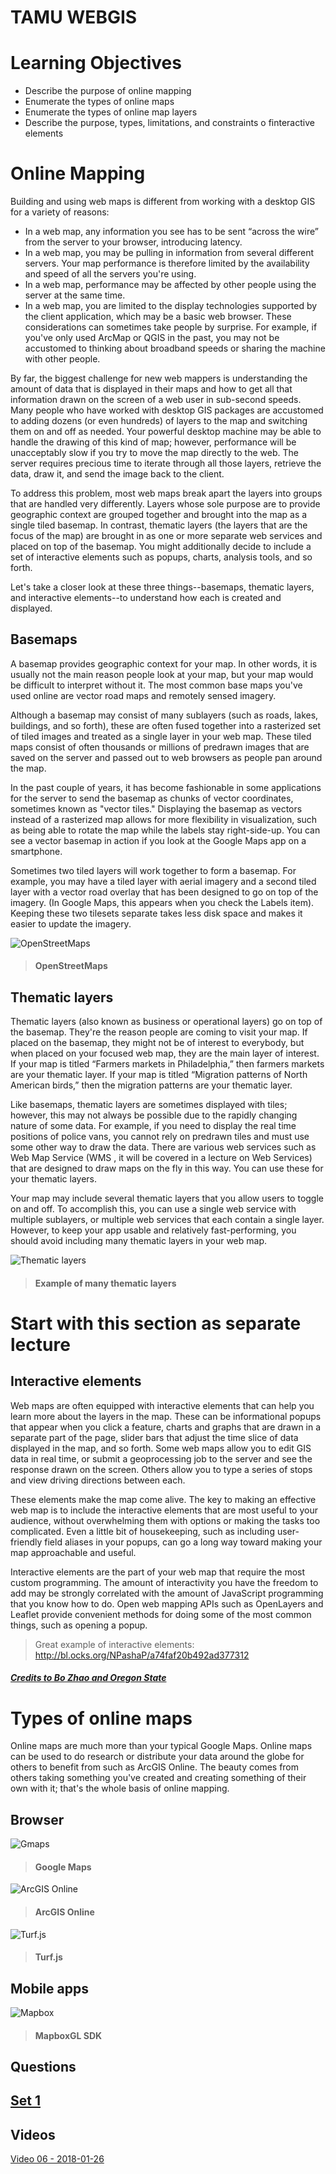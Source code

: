 # TAMU WEBGIS
>

# Learning Objectives
>
- Describe the purpose of online mapping
- Enumerate the types of online maps
- Enumerate the types of online map layers
- Describe the purpose, types, limitations, and constraints o finteractive elements
# Online Mapping
Building and using web maps is different from working with a desktop GIS for a variety of reasons:
- In a web map, any information you see has to be sent “across the wire” from the server to your browser, introducing latency.
- In a web map, you may be pulling in information from several different servers. Your map performance is therefore limited by the availability and speed of all the servers you're using.
- In a web map, performance may be affected by other people using the server at the same time.
- In a web map, you are limited to the display technologies supported by the client application, which may be a basic web browser.
These considerations can sometimes take people by surprise. For example, if you've only used ArcMap or QGIS in the past, you may not be accustomed to thinking about broadband speeds or sharing the machine with other people.

By far, the biggest challenge for new web mappers is understanding the amount of data that is displayed in their maps and how to get all that information drawn on the screen of a web user in sub-second speeds. Many people who have worked with desktop GIS packages are accustomed to adding dozens (or even hundreds) of layers to the map and switching them on and off as needed. Your powerful desktop machine may be able to handle the drawing of this kind of map; however, performance will be unacceptably slow if you try to move the map directly to the web. The server requires precious time to iterate through all those layers, retrieve the data, draw it, and send the image back to the client.

To address this problem, most web maps break apart the layers into groups that are handled very differently. Layers whose sole purpose are to provide geographic context are grouped together and brought into the map as a single tiled basemap. In contrast, thematic layers (the layers that are the focus of the map) are brought in as one or more separate web services and placed on top of the basemap. You might additionally decide to include a set of interactive elements such as popups, charts, analysis tools, and so forth.

Let's take a closer look at these three things--basemaps, thematic layers, and interactive elements--to understand how each is created and displayed.

## Basemaps
A basemap provides geographic context for your map. In other words, it is usually not the main reason people look at your map, but your map would be difficult to interpret without it. The most common base maps you've used online are vector road maps and remotely sensed imagery.

Although a basemap may consist of many sublayers (such as roads, lakes, buildings, and so forth), these are often fused together into a rasterized set of tiled images and treated as a single layer in your web map. These tiled maps consist of often thousands or millions of predrawn images that are saved on the server and passed out to web browsers as people pan around the map.

In the past couple of years, it has become fashionable in some applications for the server to send the basemap as chunks of vector coordinates, sometimes known as "vector tiles." Displaying the basemap as vectors instead of a rasterized map allows for more flexibility in visualization, such as being able to rotate the map while the labels stay right-side-up. You can see a vector basemap in action if you look at the Google Maps app on a smartphone.

Sometimes two tiled layers will work together to form a basemap. For example, you may have a tiled layer with aerial imagery and a second tiled layer with a vector road overlay that has been designed to go on top of the imagery. (In Google Maps, this appears when you check the Labels item). Keeping these two tilesets separate takes less disk space and makes it easier to update the imagery.

>
![OpenStreetMaps](../images/modules/06/openstreetmaps.png)
>#### OpenStreetMaps

## Thematic layers
Thematic layers (also known as business or operational layers) go on top of the basemap. They're the reason people are coming to visit your map. If placed on the basemap, they might not be of interest to everybody, but when placed on your focused web map, they are the main layer of interest. If your map is titled “Farmers markets in Philadelphia,” then farmers markets are your thematic layer. If your map is titled “Migration patterns of North American birds,” then the migration patterns are your thematic layer.

Like basemaps, thematic layers are sometimes displayed with tiles; however, this may not always be possible due to the rapidly changing nature of some data. For example, if you need to display the real time positions of police vans, you cannot rely on predrawn tiles and must use some other way to draw the data. There are various web services such as Web Map Service (WMS , it will be covered in a lecture on Web Services) that are designed to draw maps on the fly in this way. You can use these for your thematic layers.

Your map may include several thematic layers that you allow users to toggle on and off. To accomplish this, you can use a single web service with multiple sublayers, or multiple web services that each contain a single layer. However, to keep your app usable and relatively fast-performing, you should avoid including many thematic layers in your web map.

>
![Thematic layers](../images/modules/06/thematic.png)
> #### Example of many thematic layers

# Start with this section as separate lecture

## Interactive elements
Web maps are often equipped with interactive elements that can help you learn more about the layers in the map. These can be informational popups that appear when you click a feature, charts and graphs that are drawn in a separate part of the page, slider bars that adjust the time slice of data displayed in the map, and so forth. Some web maps allow you to edit GIS data in real time, or submit a geoprocessing job to the server and see the response drawn on the screen. Others allow you to type a series of stops and view driving directions between each.

These elements make the map come alive. The key to making an effective web map is to include the interactive elements that are most useful to your audience, without overwhelming them with options or making the tasks too complicated. Even a little bit of housekeeping, such as including user-friendly field aliases in your popups, can go a long way toward making your map approachable and useful.

Interactive elements are the part of your web map that require the most custom programming. The amount of interactivity you have the freedom to add may be strongly correlated with the amount of JavaScript programming that you know how to do. Open web mapping APIs such as OpenLayers and Leaflet provide convenient methods for doing some of the most common things, such as opening a popup.

> Great example of interactive elements: http://bl.ocks.org/NPashaP/a74faf20b492ad377312

##### [Credits to Bo Zhao and Oregon State](https://github.com/jakobzhao/geog371/tree/master/lectures/lec04)

# Types of online maps
Online maps are much more than your typical Google Maps. Online maps can be used to do research or distribute your data around the globe for others to benefit from such as ArcGIS Online. The beauty comes from others taking something you've created and creating something of their own with it; that's the whole basis of online mapping. 
## Browser
>
![Gmaps](../images/modules/06/gmaps.png)
> #### Google Maps
>
>
 ![ArcGIS Online](../images/modules/06/arcgisonline.png)
> #### ArcGIS Online
>
>
![Turf.js](../images/modules/06/turf.png)
> #### Turf.js

 ## Mobile apps
 >
 ![Mapbox](../images/modules/06/mapboxios.png)
 > #### MapboxGL SDK
 
<!-- ## ArcGIS Online -->


 <!-- ## 
- Types of online map services -->

## Questions

## [Set 1](../reviewquestions/06.md)

## Videos
[Video 06 - 2018-01-26](https://youtu.be/w-VvT1BeRYY)
